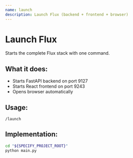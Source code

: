 ```yaml
---
name: launch
description: Launch Flux (backend + frontend + browser)
---
```


# Launch Flux

Starts the complete Flux stack with one command.

## What it does:
- Starts FastAPI backend on port 9127
- Starts React frontend on port 9243
- Opens browser automatically

## Usage:
```
/launch
```

## Implementation:
```bash
cd "${SPECIFY_PROJECT_ROOT}"
python main.py
```
